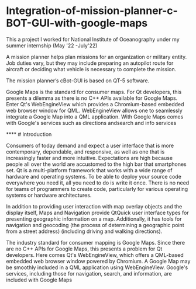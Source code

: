 # Integration-of-mission-planner-c-BOT-GUI-with-google-maps
This a project I worked for National Institute of Oceanography under my summer internship (May '22 -July'22)

A mission planner helps plan missions for an organization or military entity. Job duties vary, but they may include preparing an autopilot route for aircraft or deciding what vehicle is necessary to complete the mission.

The mission planner’s cBot-GUI is based on QT-5 software.

Google Maps is the standard for consumer maps.  For Qt developers, this presents a dilemma as there is no C++ APIs available for Google Maps.  Enter Qt's WebEngineView which provides a Chromium-based embedded web browser window for QML. WebEngineView allows one to seamlessly integrate a Google Map into a QML application.  With Google Maps comes with Google's services such as directions andsearch and info services


**** # Introduction

Consumers of today demand and expect a user interface that is more contemporary, dependable, and responsive, as well as one that is increasingly faster and more intuitive. Expectations are high because people all over the world are accustomed to the high bar that smartphones set. Qt is a multi-platform framework that works with a wide range of hardware and operating systems. To be able to deploy your source code everywhere you need it, all you need to do is write it once. There is no need for teams of programmers to create code, particularly for various operating systems or hardware architectures.

In addition to providing user interaction with map overlay objects and the display itself, Maps and Navigation provide QtQuick user interface types for presenting geographic information on a map. Additionally, it has tools for navigation and geocoding (the process of determining a geographic point from a street address) (including driving and walking directions).

The industry standard for consumer mapping is Google Maps. Since there are no C++ APIs for Google Maps, this presents a problem for Qt developers. Here comes Qt's WebEngineView, which offers a QML-based embedded web browser window powered by Chromium. A Google Map may be smoothly included in a QML application using WebEngineView. Google's services, including those for navigation, search, and information, are included with Google Maps

